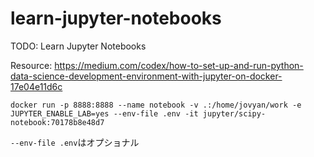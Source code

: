 # learn-jupyter-notebooks
TODO: Learn Jupyter Notebooks

Resource: https://medium.com/codex/how-to-set-up-and-run-python-data-science-development-environment-with-jupyter-on-docker-17e04e11d6c

```
docker run -p 8888:8888 --name notebook -v .:/home/jovyan/work -e JUPYTER_ENABLE_LAB=yes --env-file .env -it jupyter/scipy-notebook:70178b8e48d7
```
`--env-file .env`はオプショナル
